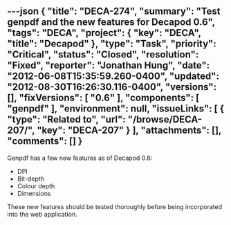 ---json
{
  "title": "DECA-274",
  "summary": "Test genpdf and the new features for Decapod 0.6",
  "tags": "DECA",
  "project": {
    "key": "DECA",
    "title": "Decapod"
  },
  "type": "Task",
  "priority": "Critical",
  "status": "Closed",
  "resolution": "Fixed",
  "reporter": "Jonathan Hung",
  "date": "2012-06-08T15:35:59.260-0400",
  "updated": "2012-08-30T16:26:30.116-0400",
  "versions": [],
  "fixVersions": [
    "0.6"
  ],
  "components": [
    "genpdf"
  ],
  "environment": null,
  "issueLinks": [
    {
      "type": "Related to",
      "url": "/browse/DECA-207/",
      "key": "DECA-207"
    }
  ],
  "attachments": [],
  "comments": []
}
---
Genpdf has a few new features as of Decapod 0.6:

* DPI
* Bit-depth
* Colour depth
* Dimensions

These new features should be tested thoroughly before being incorporated into the web application.

        